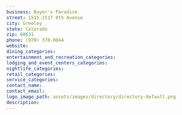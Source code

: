 ```yaml
---
business: Buyer's Paradise
street: 1515-1517 8th Avenue
city: Greeley
state: Colorado
zip: 80631
phone: (970) 378-0044
website: 
dining_categories: 
entertainment_and_recreation_categories: 
lodging_and_event_centers_categories: 
nightlife_categories: 
retail_categories: 
service_categories: 
contact_name: 
contact_email: 
logo_image_path: assets/images/directory/directory-default.png
description: 
---
```


